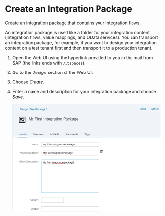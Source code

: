 <!-- copy748968a0f43d442f98d93a9a197cdbd2 -->

# Create an Integration Package

Create an integration package that contains your integration flows.

An integration package is used like a folder for your integration content \(integration flows, value mappings, and OData services\). You can transport an integration package, for example, if you want to design your integration content on a test tenant first and then transport it to a production tenant.

1.  Open the Web UI using the hyperlink provided to you in the mail from SAP \(the links ends with `/itspaces`\).

2.  Go to the *Design* section of the Web UI.

3.  Choose *Create*.

4.  Enter a name and description for your integration package and choose *Save*.

    ![](images/Integration_Package_Details_22e0ea2.png)


